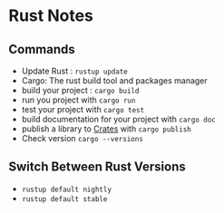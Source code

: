 # Rust Notes

## Commands

- Update Rust : `rustup update`
- Cargo: The rust build tool and packages manager
- build your project : `cargo build`
- run you project with `cargo run`
- test your project with `cargo test`
- build documentation for your project with `cargo doc`
- publish a library to [Crates](https://crtates.io) with `cargo publish`
- Check version `cargo --versions`

## Switch Between Rust Versions

- `rustup default nightly`
- `rustup default stable`